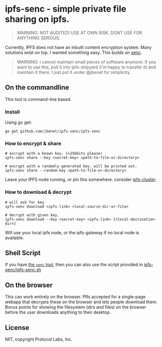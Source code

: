 # ipfs-senc - simple private file sharing on ipfs.

> WARNING: NOT AUDITED! USE AT OWN RISK. DONT USE FOR ANYTHING SERIOUS.

Currently, IPFS does not have an inbuilt content encryption system. Many solutions exist on top. I wanted something easy. This builds on [senc](https://github.com/jbenet/go-simple-encrypt).

> WARNING: i cannot maintain small pieces of software anymore. if you want to use this, pull it into ipfs-shipyard (i'm happy to transfer it) and maintain it there. I just put it under @jbenet for simplicity.

## On the commandline

This tool is command-line based.

### Install

Using go get:

```
go get github.com/jbenet/ipfs-senc/ipfs-senc
```

### How to encrypt & share

```
# encrypt with a known key. (>256bits please)
ipfs-senc share --key <secret-key> <path-to-file-or-directory>

# encrypt with a randomly generated key. will be printed out.
ipfs-senc share --random-key <path-to-file-or-directory>
```

Leave your IPFS node running, or pin this somewhere. consider [ipfs-cluster](https://github.com/ipfs/ipfs-cluster).

### How to download & decrypt

```
# will ask for key
ipfs-senc download <ipfs-link> <local-source-dir-or-file>

# decrypt with given key.
ipfs-senc download --key <secret-key> <ipfs-link> [<local-destination-dir>]
```

Will use your local ipfs node, or the ipfs-gateway if no local node is available.

## Shell Script

If you have [the `senc` tool](https://github.com/jbenet/go-simple-encrypt/senc), then you can also use the script provided in [ipfs-senc/ipfs-senc.sh](ipfs-senc/ipfs-senc.sh)

## On the browser

This can work entirely on the browser. PRs accepted for a single-page webapp that decrypts these on the browser and lets people download them. Bonus points for showing the filesystem (dirs and files) on the browser before the user downloads anything to their desktop.

## License

MIT, copyright Protocol Labs, Inc.
